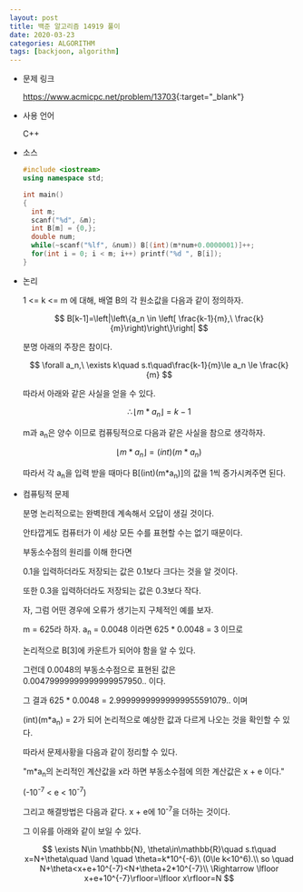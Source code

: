 ```yaml
---
layout: post
title: 백준 알고리즘 14919 풀이
date: 2020-03-23
categories: ALGORITHM
tags: [backjoon, algorithm]
---
```


* 문제 링크

  <https://www.acmicpc.net/problem/13703>{:target="_blank"}

* 사용 언어

  C++

* 소스

  ```c++
  #include <iostream>
  using namespace std;
  
  int main()
  {
  	int m;
  	scanf("%d", &m);
  	int B[m] = {0,};
  	double num;
  	while(~scanf("%lf", &num)) B[(int)(m*num+0.0000001)]++;
  	for(int i = 0; i < m; i++) printf("%d ", B[i]);
  }
  ```

* 논리

  1 <= k <= m 에 대해, 배열 B의 각 원소값을 다음과 같이 정의하자.
  
  $$
  B[k-1]=\left|\left\{a_n \in \left[ \frac{k-1}{m},\ \frac{k}{m}\right)\right\}\right|
  $$
  
  분명 아래의 주장은 참이다.
  
  $$
  \forall a_n,\ \exists k\quad s.t\quad\frac{k-1}{m}\le a_n \le \frac{k}{m}
  $$
  
  따라서 아래와 같은 사실을 얻을 수 있다.
  
  $$
  \therefore\lfloor m*a_n\rfloor=k-1
  $$
  
  m과 a<sub>n</sub>은 양수 이므로 컴퓨팅적으로 다음과 같은 사실을 참으로 생각하자.
  
  $$
  \lfloor m*a_n \rfloor=(int)(m*a_n)
  $$
  
  따라서 각 a<sub>n</sub>을 입력 받을 때마다 B[(int)(m*a<sub>n</sub>)]의 값을 1씩 증가시켜주면 된다.

* 컴퓨팅적 문제

  분명 논리적으로는 완벽한데 계속해서 오답이 생길 것이다. 

  안타깝게도 컴퓨터가 이 세상 모든 수를 표현할 수는 없기 때문이다.

  부동소수점의 원리를 이해 한다면 

  0.1을 입력하더라도 저장되는 값은 0.1보다 크다는 것을 알 것이다.

  또한 0.3을 입력하더라도 저장되는 값은 0.3보다 작다.

  

  자, 그럼 어떤 경우에 오류가 생기는지 구체적인 예를 보자.

  m = 625라 하자.  a<sub>n</sub> = 0.0048 이라면 625 * 0.0048 = 3 이므로

  논리적으로 B[3]에 카운트가 되어야 함을 알 수 있다.

  그런데 0.0048의 부동소수점으로 표현된 값은 0.00479999999999999957950.. 이다. 

  그 결과 625 * 0.0048 = 2.99999999999999955591079.. 이며

  (int)(m*a<sub>n</sub>) = 2가 되어 논리적으로 예상한 값과 다르게 나오는 것을 확인할 수 있다.

  

  따라서 문제사황을 다음과 같이 정리할 수 있다.

  "m*a<sub>n</sub>의 논리적인 계산값을 x라 하면 부동소수점에 의한 계산값은 x + e 이다."

  (-10<sup>-7</sup> < e < 10<sup>-7</sup>)

  그리고 해결방법은 다음과 같다. x + e에 10<sup>-7</sup>을 더하는 것이다.

  그 이유를 아래와 같이 보일 수 있다.
  
  $$
  \exists N\in \mathbb{N}, \theta\in\mathbb{R}\quad s.t\quad x=N+\theta\quad \land \quad \theta=k*10^{-6}\ (0\le k<10^6).\\
  so \quad N+\theta<x+e+10^{-7}<N+\theta+2*10^{-7}\\
  \Rightarrow \lfloor x+e+10^{-7}\rfloor=\lfloor x\rfloor=N
  $$
  
  
  
  
  